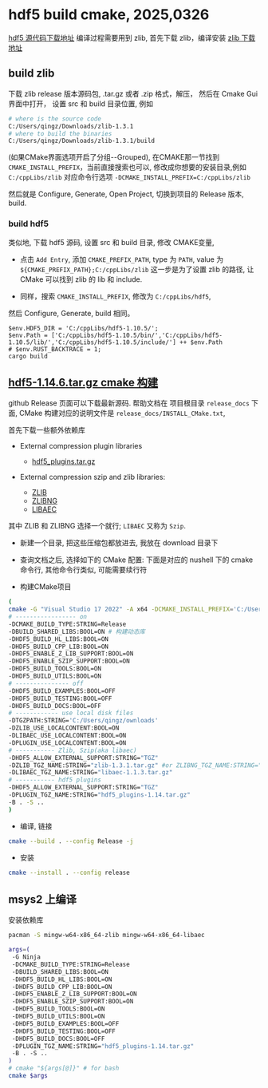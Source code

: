 # hdf5 build cmake, 2025,0326

[hdf5 源代码下载地址](https://github.com/HDFGroup/hdf5)
编译过程需要用到 zlib, 首先下载 zlib，编译安装
[zlib 下载地址](https://github.com/madler/zlib/releases/tag/v1.3.1)

## build zlib

下载 zlib release 版本源码包, .tar.gz 或者 .zip 格式，解压，
然后在 Cmake Gui 界面中打开，
设置 src 和  build 目录位置, 例如

```bash
# where is the source code
C:/Users/qingz/Downloads/zlib-1.3.1
# where to build the binaries
C:/Users/qingz/Downloads/zlib-1.3.1/build
```

(如果CMake界面选项开启了分组--Grouped),
在CMAKE那一节找到 `CMAKE_INSTALL_PREFIX`，当前直接搜索也可以,
修改成你想要的安装目录,例如 `C:/cppLibs/zlib`
对应命令行选项 `-DCMAKE_INSTALL_PREFIX=C:/cppLibs/zlib`

然后就是 Configure, Generate, Open Project, 切换到项目的 Release 版本, build.

### build hdf5

类似地, 下载 hdf5 源码, 设置 src 和 build 目录,
修改 CMAKE变量,

+ 点击 `Add Entry`, 添加 `CMAKE_PREFIX_PATH`,
type 为 `PATH`, value 为 `${CMAKE_PREFIX_PATH};C:/cppLibs/zlib`
这一步是为了设置 zlib 的路径, 让 CMake 可以找到 zlib 的 lib 和 include.

+ 同样，搜索 `CMAKE_INSTALL_PREFIX`, 修改为 `C:/cppLibs/hdf5`,

然后 Configure, Generate, build 相同。

```nu
$env.HDF5_DIR = 'C:/cppLibs/hdf5-1.10.5/';
$env.Path = ['C:/cppLibs/hdf5-1.10.5/bin/','C:/cppLibs/hdf5-1.10.5/lib/','C:/cppLibs/hdf5-1.10.5/include/'] ++ $env.Path
# $env.RUST_BACKTRACE = 1;
cargo build
```

## [hdf5-1.14.6.tar.gz cmake 构建](https://github.com/HDFGroup/hdf5)

github Release 页面可以下载最新源码.
帮助文档在 项目根目录 `release_docs` 下面,
CMake 构建对应的说明文件是 `release_docs/INSTALL_CMake.txt`,

首先下载一些额外依赖库

+ External compression plugin libraries
  + [hdf5_plugins.tar.gz](https://github.com/HDFGroup/hdf5_plugins)

+ External compression szip and zlib libraries:
  + [ZLIB](https://github.com/madler/zlib/releases/download/v1.3.1/zlib-1.3.1.tar.gz)
  + [ZLIBNG](https://github.com/zlib-ng/zlib-ng/archive/refs/tags/2.2.2.tar.gz)
  + [LIBAEC](https://github.com/MathisRosenhauer/libaec/releases/download/v1.1.3/libaec-1.1.3.tar.gz)

其中 ZLIB 和 ZLIBNG 选择一个就行; `LIBAEC` 又称为 `Szip`.

+ 新建一个目录, 把这些压缩包都放进去, 我放在 download 目录下

+ 查询文档之后, 选择如下的 CMake 配置:
下面是对应的 nushell 下的 cmake 命令行,
其他命令行类似, 可能需要续行符

+ 构建CMake项目

```bash
(
cmake -G "Visual Studio 17 2022" -A x64 -DCMAKE_INSTALL_PREFIX='C:/Users/qingz/Downloads/hdf5-install'
# ----------------- on
-DCMAKE_BUILD_TYPE:STRING=Release
-DBUILD_SHARED_LIBS:BOOL=ON # 构建动态库
-DHDF5_BUILD_HL_LIBS:BOOL=ON
-DHDF5_BUILD_CPP_LIB:BOOL=ON
-DHDF5_ENABLE_Z_LIB_SUPPORT:BOOL=ON
-DHDF5_ENABLE_SZIP_SUPPORT:BOOL=ON
-DHDF5_BUILD_TOOLS:BOOL=ON
-DHDF5_BUILD_UTILS:BOOL=ON
# --------------- off
-DHDF5_BUILD_EXAMPLES:BOOL=OFF
-DHDF5_BUILD_TESTING:BOOL=OFF
-DHDF5_BUILD_DOCS:BOOL=OFF
# ------------ use local disk files
-DTGZPATH:STRING='C:/Users/qingz/ownloads'
-DZLIB_USE_LOCALCONTENT:BOOL=ON
-DLIBAEC_USE_LOCALCONTENT:BOOL=ON
-DPLUGIN_USE_LOCALCONTENT:BOOL=ON
# ----------- Zlib, Szip(aka libaec)
-DHDF5_ALLOW_EXTERNAL_SUPPORT:STRING="TGZ"
-DZLIB_TGZ_NAME:STRING="zlib-1.3.1.tar.gz" #or ZLIBNG_TGZ_NAME:STRING="zlibng_src.ext"
-DLIBAEC_TGZ_NAME:STRING="libaec-1.1.3.tar.gz"
# ----------- hdf5 plugins
-DHDF5_ALLOW_EXTERNAL_SUPPORT:STRING="TGZ"
-DPLUGIN_TGZ_NAME:STRING="hdf5_plugins-1.14.tar.gz"
-B . -S ..
)
```

+ 编译, 链接

```bash
cmake --build . --config Release -j
```

+ 安装

```bash
cmake --install . --config release
```

## msys2 上编译

安装依赖库

```bash
pacman -S mingw-w64-x86_64-zlib mingw-w64-x86_64-libaec
```

```bash
args=(
 -G Ninja
 -DCMAKE_BUILD_TYPE:STRING=Release
 -DBUILD_SHARED_LIBS:BOOL=ON
 -DHDF5_BUILD_HL_LIBS:BOOL=ON
 -DHDF5_BUILD_CPP_LIB:BOOL=ON
 -DHDF5_ENABLE_Z_LIB_SUPPORT:BOOL=ON
 -DHDF5_ENABLE_SZIP_SUPPORT:BOOL=ON
 -DHDF5_BUILD_TOOLS:BOOL=ON
 -DHDF5_BUILD_UTILS:BOOL=ON
 -DHDF5_BUILD_EXAMPLES:BOOL=OFF
 -DHDF5_BUILD_TESTING:BOOL=OFF
 -DHDF5_BUILD_DOCS:BOOL=OFF
 -DPLUGIN_TGZ_NAME:STRING="hdf5_plugins-1.14.tar.gz"
 -B . -S ..
)
# cmake "${args[@]}" # for bash
cmake $args
```

